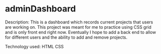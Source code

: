 # adminDashboard

Description:
This is a dashboard which records current projects that users are working on. This project was meant for me to practice using CSS grid and is only front end right now. Eventually I hope to add a back end to allow for different users and the ability to add and remove projects.

Technology used:
HTML
CSS
